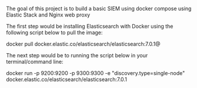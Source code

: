 The goal of this project is to build a basic SIEM using docker compose using Elastic Stack and Nginx web proxy

The first step would be installing Elasticsearch with Docker using the following script below to pull the image:

docker pull docker.elastic.co/elasticsearch/elasticsearch:7.0.1@


The next step would be to running the script below in your terminal/command line:

docker run -p 9200:9200 -p 9300:9300 -e "discovery.type=single-node" docker.elastic.co/elasticsearch/elasticsearch:7.0.1